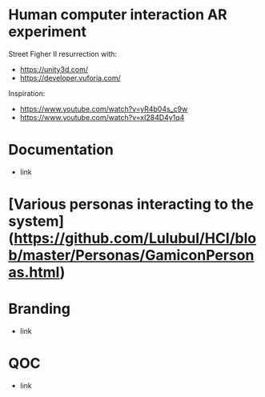 # Human computer interaction AR experiment
Street Figher II resurrection with:
 - https://unity3d.com/
 - https://developer.vuforia.com/
 
 Inspiration:
 - https://www.youtube.com/watch?v=yR4b04s_c9w
 - https://www.youtube.com/watch?v=xI284D4y1q4

# Documentation 
 - link
# [Various personas interacting to the system] (https://github.com/Lulubul/HCI/blob/master/Personas/GamiconPersonas.html)
# Branding
 - link
# QOC
 - link

